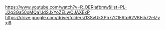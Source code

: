 https://www.youtube.com/watch?v=R_OERlafbmw&list=PL-J2q3Ga50oMQa1JdSJxYoZELwOJAXExP
https://drive.google.com/drive/folders/13SvUkXPh7ZC1FRtp62VKFi572elZyxi8
